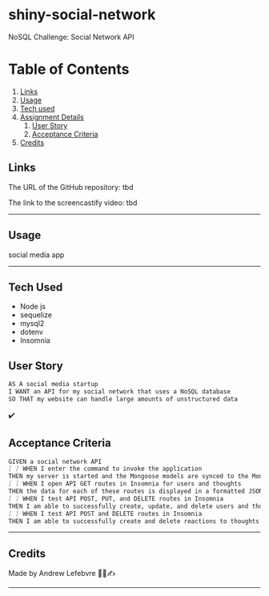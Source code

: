 # shiny-social-network
NoSQL Challenge: Social Network API

# Table of Contents
1. [Links](#links)
1. [Usage](#usage)
1. [Tech used](#tech-used)
1. [Assignment Details](#assignment-details)
    1. [User Story](#user-story)
    1. [Acceptance Criteria](#acceptance-criteria)
1. [Credits](#credits)

## Links
The URL of the GitHub repository: tbd

The link to the screencastify video: tbd

-----
## Usage
social media app

-----
## Tech Used 
- Node js
- sequelize
- mysql2
- dotenv
- Insomnia


## User Story

```md
AS A social media startup
I WANT an API for my social network that uses a NoSQL database
SO THAT my website can handle large amounts of unstructured data

```
✔️
## Acceptance Criteria
```md
GIVEN a social network API
[ ] WHEN I enter the command to invoke the application
THEN my server is started and the Mongoose models are synced to the MongoDB database
[ ] WHEN I open API GET routes in Insomnia for users and thoughts
THEN the data for each of these routes is displayed in a formatted JSON
[ ] WHEN I test API POST, PUT, and DELETE routes in Insomnia
THEN I am able to successfully create, update, and delete users and thoughts in my database
[ ] WHEN I test API POST and DELETE routes in Insomnia
THEN I am able to successfully create and delete reactions to thoughts and add and remove friends to a user’s friend list
```

----
## Credits
Made by Andrew Lefebvre 👨‍💻✍️

-----

